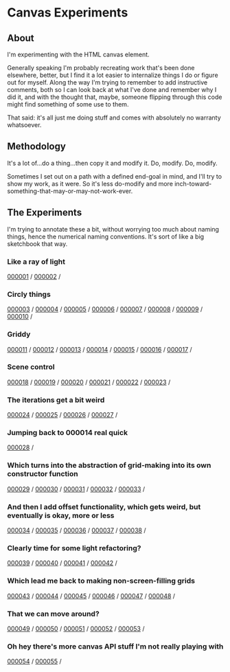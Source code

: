 # Canvas Experiments

## About

I'm experimenting with the HTML canvas element.

Generally speaking I'm probably recreating work that's been done elsewhere, better, but I find it a lot easier to internalize things I do or figure out for myself. Along the way I'm trying to remember to add instructive comments, both so I can look back at what I've done and remember why I did it, and with the thought that, maybe, someone flipping through this code might find something of some use to them.

That said: it's all just me doing stuff and comes with absolutely no warranty whatsoever.

## Methodology

It's a lot of...do a thing...then copy it and modify it. Do, modify. Do, modify.

Sometimes I set out on a path with a defined end-goal in mind, and I'll try to show my work, as it were. So it's less do-modify and more inch-toward-something-that-may-or-may-not-work-ever.

## The Experiments

I'm trying to annotate these a bit, without worrying too much about naming things, hence the numerical naming conventions. It's sort of like a big sketchbook that way.

### Like a ray of light

[000001](./sketches/001/000001/) / 
[000002](./sketches/001/000002/) / 

### Circly things

[000003](./sketches/001/000003/) / 
[000004](./sketches/001/000004/) / 
[000005](./sketches/001/000005/) / 
[000006](./sketches/001/000006/) / 
[000007](./sketches/001/000007/) / 
[000008](./sketches/001/000008/) / 
[000009](./sketches/001/000009/) / 
[000010](./sketches/001/000010/) / 

### Griddy

[000011](./sketches/001/000011/) / 
[000012](./sketches/001/000012/) / 
[000013](./sketches/001/000013/) / 
[000014](./sketches/001/000014/) / 
[000015](./sketches/001/000015/) / 
[000016](./sketches/001/000016/) / 
[000017](./sketches/001/000017/) / 

### Scene control

[000018](./sketches/001/000018/) / 
[000019](./sketches/001/000019/) / 
[000020](./sketches/001/000020/) / 
[000021](./sketches/001/000021/) / 
[000022](./sketches/001/000022/) / 
[000023](./sketches/001/000023/) / 

### The iterations get a bit weird

[000024](./sketches/001/000024/) / 
[000025](./sketches/001/000025/) / 
[000026](./sketches/001/000026/) / 
[000027](./sketches/001/000027/) / 

### Jumping back to 000014 real quick

[000028](./sketches/001/000028/) / 

### Which turns into the abstraction of grid-making into its own constructor function

[000029](./sketches/001/000029/) / 
[000030](./sketches/001/000030/) / 
[000031](./sketches/001/000031/) / 
[000032](./sketches/001/000032/) / 
[000033](./sketches/001/000033/) / 

### And then I add offset functionality, which gets weird, but eventually is okay, more or less

[000034](./sketches/001/000034/) / 
[000035](./sketches/001/000035/) / 
[000036](./sketches/001/000036/) / 
[000037](./sketches/001/000037/) / 
[000038](./sketches/001/000038/) / 

### Clearly time for some light refactoring?

[000039](./sketches/001/000039/) / 
[000040](./sketches/001/000040/) / 
[000041](./sketches/001/000041/) / 
[000042](./sketches/001/000042/) / 

### Which lead me back to making non-screen-filling grids

[000043](./sketches/001/000043/) / 
[000044](./sketches/001/000044/) / 
[000045](./sketches/001/000045/) / 
[000046](./sketches/001/000046/) / 
[000047](./sketches/001/000047/) / 
[000048](./sketches/001/000048/) / 

### That we can move around?

[000049](./sketches/001/000049/) / 
[000050](./sketches/001/000050/) / 
[000051](./sketches/001/000051/) / 
[000052](./sketches/001/000052/) / 
[000053](./sketches/001/000053/) / 

### Oh hey there's more canvas API stuff I'm not really playing with

[000054](./sketches/001/000054/) / 
[000055](./sketches/001/000055/) / 

